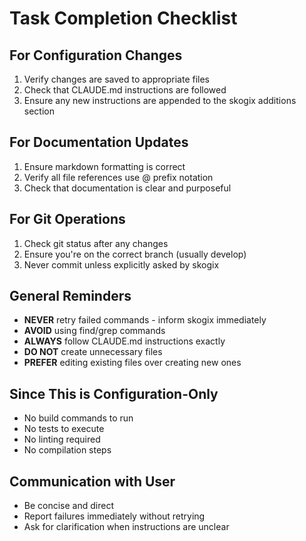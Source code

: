 # Task Completion Checklist

## For Configuration Changes
1. Verify changes are saved to appropriate files
2. Check that CLAUDE.md instructions are followed
3. Ensure any new instructions are appended to the skogix additions section

## For Documentation Updates
1. Ensure markdown formatting is correct
2. Verify all file references use @ prefix notation
3. Check that documentation is clear and purposeful

## For Git Operations
1. Check git status after any changes
2. Ensure you're on the correct branch (usually develop)
3. Never commit unless explicitly asked by skogix

## General Reminders
- **NEVER** retry failed commands - inform skogix immediately
- **AVOID** using find/grep commands
- **ALWAYS** follow CLAUDE.md instructions exactly
- **DO NOT** create unnecessary files
- **PREFER** editing existing files over creating new ones

## Since This is Configuration-Only
- No build commands to run
- No tests to execute
- No linting required
- No compilation steps

## Communication with User
- Be concise and direct
- Report failures immediately without retrying
- Ask for clarification when instructions are unclear